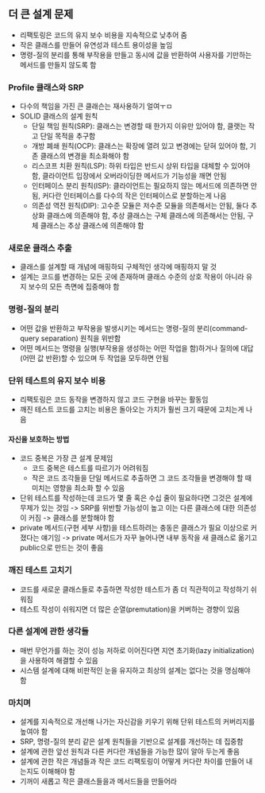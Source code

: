 ## 더 큰 설계 문제
- 리팩토링은 코드의 유지 보수 비용을 지속적으로 낮추어 줌
- 작은 클래스를 만들어 유연성과 테스트 용이성을 높임
- 명령-질의 분리를 통해 부작용을 만들고 동시에 값을 반환하여 사용자를 기만하는 메서드를 만들지 않도록 함

### Profile 클래스와 SRP
- 다수의 책임을 가진 큰 클래슨는 재사용하기 얼여ㅜㅁ
- SOLID 클래스의 설계 원칙
    - 단일 책임 원칙(SRP): 클래스는 변경할 때 한가지 이유만 있어야 함, 클랫는 작고 단일 목적을 추구함
    - 개방 폐쇄 원칙(OCP): 클래스는 확장에 열려 있고 변경에는 닫혀 있어야 함, 기존 클래스의 변경을 최소화해야 함
    - 리스코프 치환 원칙(LSP): 하위 타입은 반드시 상위 타입을 대체할 수 있어야 함, 클라이언트 입장에서 오버라이딩한 메서드가 기능성을 깨면 안됨
    - 인터페이스 분리 원칙(ISP): 클라이언트는 필요하지 않는 메서드에 의존하면 안됨, 커다란 인터페이스를 다수의 작은 인터페이스로 분할하는게 나음
    - 의존성 역전 원칙(DIP): 고수준 모듈은 저수준 모듈을 의존해서는 안됨, 둘다 추상화 클래스에 의존해야 함, 추상 클래스는 구체 클래스에 의존해서는 안됨, 구체 클래스는 추상 클래스에 의존해야 함

### 새로운 클래스 추출
- 클래스를 설계할 때 개념에 매핑하되 구체적인 생각에 매핑하지 말 것
- 설계는 코드를 변경하는 모든 곳에 존재하며 클래스 수준의 상호 작용이 아니라 유지 보수의 모든 측면에 집중해야 함

### 명령-질의 분리
- 어떤 값을 반환하고 부작용을 발생시키는 메서드는 명령-질의 분리(command-query separation) 원칙을 위반함
- 어떤 메서드는 명령을 실행(부작용을 생성하는 어떤 작업을 함)하거나 질의에 대답(어떤 값 반환)할 수 있으며 두 작업을 모두하면 안됨

### 단위 테스트의 유지 보수 비용
- 리팩토링은 코드 동작을 변경하지 않고 코드 구현을 바꾸는 활동임
- 깨진 테스트 코드를 고치는 비용은 돌아오는 가치가 훨씬 크기 때문에 고치는게 나음

#### 자신을 보호하는 방법
- 코드 중복은 가장 큰 설계 문제임
    - 코드 중복은 테스트를 따르기가 어려워짐
    - 작은 코드 조각들을 단일 메서드로 추출하면 그 코드 조각들을 변경해야 할 때 미치는 영향을 최소화 할 수 있음
- 단위 테스트를 작성하는데 코드가 몇 줄 혹은 수십 줄이 필요하다면 그것은 설계에 무제가 있는 것임 -> SRP를 위반할 가능성이 높고 이는 다른 클래스에 대한 의존성이 커짐 -> 클래스를 분할해야 함
- private 메서드(구현 세부 사항)을 테스트하려는 충동은 클래스가 필요 이상으로 커졌다는 얘기임 -> private 메서드가 자꾸 늘어나면 내부 동작을 새 클래스로 옮기고 public으로 만드는 것이 좋음

### 깨진 테스트 고치기
- 코드를 새로운 클래스들로 추출하면 작성한 테스트가 좀 더 직관적이고 작성하기 쉬워짐
- 테스트 작성이 쉬워지면 더 많은 순열(premutation)을 커버하는 경향이 있음

### 다른 설계에 관한 생각들
- 매번 무언가를 하는 것이 성능 저하로 이어진다면 지연 초기화(lazy initialization)을 사용하여 해결할 수 있음
- 시스템 설계에 대해 비판적인 눈을 유지하고 최상의 설계는 없다는 것을 명심해야 함

### 마치며
- 설계를 지속적으로 개선해 나가는 자신감을 키우기 위해 단위 테스트의 커버리지를 높여야 함
- SRP, 명령-질의 분리 같은 설계 원칙들을 기반으로 설계를 개선하는 데 집중함
- 설계에 관한 앞선 원칙과 다른 커다란 개념들을 가능한 많이 알아 두는게 좋음
- 설계에 관한 작은 개념들과 작은 코드 리팩토링이 어떻게 커다란 차이를 만들어 내는지도 이해해야 함
- 기꺼이 새롭고 작은 클래스들을과 메서드들을 만들어라